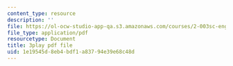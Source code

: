 ```yaml
---
content_type: resource
description: ''
file: https://ol-ocw-studio-app-qa.s3.amazonaws.com/courses/2-003sc-engineering-dynamics-fall-2011/1e19545d8eb4bdf1a83794e39e68c48d_zNCBDrnT05E.pdf
file_type: application/pdf
resourcetype: Document
title: 3play pdf file
uid: 1e19545d-8eb4-bdf1-a837-94e39e68c48d
---
```

